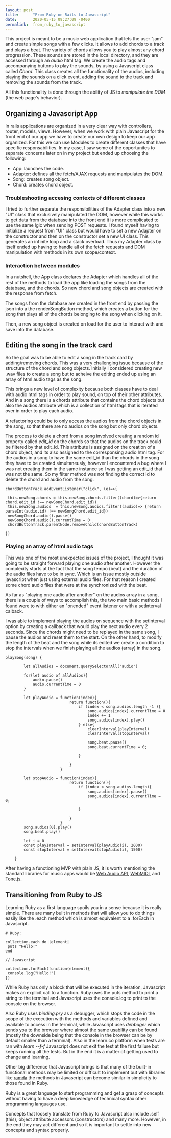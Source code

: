 ```yaml
---
layout: post
title:      "From Ruby on Rails to Javascript"
date:       2020-05-15 09:27:09 -0400
permalink:  from_ruby_to_javascript
---
```



This project is meant to be a music web application that lets the user "jam" and create simple songs with a few clicks. It allows to add chords to a track and plays a beat. The variety of chords allows you to play almost any chord progression.  These sounds are stored in the local directory, and they are accessed through an *audio* html tag. We create the audio tags and accompanying buttons to play the sounds, by using a Javascript class called *Chord*. This class creates all the functionality of the audios, including playing the sounds on a click event, adding the sound to the track and removing the sounds from the track. 

All this functionality is done through the ability of JS to *manipulate the DOM*  (the web page's behavior).

## Organizing a Javascript App

In rails applications are organized in a very clear way with controllers, router, models, views. However, when we work with plain Javascript for the front end of our app we have to create our own design to keep our app organized. For this we can use Modules to create different classes that have specific responsabilities. In my case, I saw some of the opportunites to separate concerns later on in my project but ended up choosing the following:

* App: launches the code.
* Adapter: defines all the fetch/AJAX requests and manipulates the DOM.
* Song: creates song object.
* Chord: creates chord object.

### Troubleshooting accesing contexts of different classes

I tried to further separate the responsibilities of the Adapter class into a new "UI" class that exclusively manipulated the DOM, however while this works to get data from the database into the front end it is more complicated to use the same lgic when sending POST requests. I found myself having to initialize a request from "UI" class but would have to set a new Adapter on the constructor and then on the constructor set a new UI class. This generates an infinite loop and a stack overload. Thus my Adapter class by itself ended up having to handle all of the fetch requests and DOM manipulation with methods in its own scope/context.

### Interaction between modules

In a nutshell, the App class declares the Adapter which handles all of the rest of the methods to load the app like loading the songs from the database, and the chords. So new chord and song objects are created with the response from fetch. 

The songs from the database are created in the front end by passing the json into a the renderSongButton method, which creates a button for the song that plays all of the chords belonging to the song when clicking on it. 

Then, a new song object is created on load for the user to interact with and save into the database.

## Editing the song in the track card

So the goal was to be able to edit a song in the track card by adding/removing chords. This was a very challenging issue because of the structure of the chord and song objects. Initially I considered creating new .wav files to create a song but to acheive the editing ended up using an array of html audio tags as the song. 

This brings a new level of complexity because both classes have to deal with audio html tags in order to play sound, on top of their other attributes. And in a song there is a chords attribute that contains the chord objects but also the audios attribute which is a collection of html tags that is iterated over in order to play each audio.

A refactoring could be to only access the audios from the chord objects in the song, so that there are no audios on the song but only chord objects.

The process to delete a chord from a song involved creating a random id property called *edit_id* on the chords so that the audios on the track could be filtered by that edit_id. This attribute is assigned on the creation of a chord object, and its also assigned to the corresponsing audio html tag. For the audios in a song to have the same edit_id than the chords in the song they have to be created simultaneusly, however I encountered a bug where I was not creating them in the same instance so I was getting an edit_id that was not the same. So my filter method was not finding the correct id to delete the chord and audio from the song.

```
chordButtonTrack.addEventListener("click", (e)=>{
             
 this.newSong.chords = this.newSong.chords.filter((chord)=>{return chord.edit_id !== newSongChord.edit_id})
 this.newSong.audios  = this.newSong.audios.filter((audio)=> {return parseInt(audio.id) !== newSongChord.edit_id})
 newSongChord.audio().pause()
 newSongChord.audio().currentTime = 0
 chordButtonTrack.parentNode.removeChild(chordButtonTrack)
                
})
```
### Playing an array of html audio tags

This was one of the most unexpected issues of the project, I thought it was going to be straight forward playing one audio after another. However the complexity starts at the fact that the song tempo (beat) and the duration of the audio files have to be in sync. Which is an issue mostly outside javascript when just using external audio files. For that reason I created some chord audio files that were at the synchronized with the beat. 

As far as "playing one audio after another" on the audios array in a song, there is a couple of ways to accomplish this, the two main basic methods I found were to with either an "onended" event listener or with a setInterval calback. 

I was able to implement playing the audios on sequence with the setInterval option by creating a callback that would play the next audio every 2 seconds. Since the chords might need to be replayed in the same song, I pause the audios and reset them to the start. On the other hand, to modify the length of the beat and the song while its edited we create a condition to stop the intervals when we finish playing all the audios (array) in the song.

```
playSong(song) {
        
        let allAudios = document.querySelectorAll("audio")
            
        for(let audio of allAudios){
            audio.pause()
            audio.currentTime = 0
        }
        
        let playAudio = function(index){
                            return function(){
                                if (index < song.audios.length -1 ){
                                    song.audios[index].currentTime = 0
                                    index += 1
                                    song.audios[index].play()
                                } else{
                                    clearInterval(playInterval)
                                    clearInterval(stopInterval)
                                    
                                    song.beat.pause()
                                    song.beat.currentTime = 0;
                              
                                }
                                
                            }
                        }
            
        let stopAudio = function(index){
                            return function(){
                                if (index < song.audios.length){
                                    song.audios[index].pause()
                                    song.audios[index].currentTime = 0;
                                
                                } 
                                
                            }
                        }
        song.audios[0].play()
        song.beat.play()
        
        let i = 0
        const playInterval = setInterval(playAudio(i), 2000)
        const stopInterval = setInterval(stopAudio(i), 1500)
        
    }
```

After having a functioning MVP with plain JS, it is worth mentioning the standard libraries for music apps would be [ Web Audio API](https://en.wikipedia.org/wiki/HTML5_audio#Web_Audio_API_and_MediaStream_Processing_API), [WebMIDI](https://www.w3.org/TR/webmidi/), and [Tone.js](https://tonejs.github.io/.).





## Transitioning from Ruby to JS

Learning Ruby as a first language spoils you in a sense because it is really simple. There are many built in methods that will allow you to do things easily like the .each method which is almost equivalent to a .forEach in Javascript.

```
# Ruby:

collection.each do |element|
 puts "Hello!"
end

// Javascript

collection.forEach(function(element){
 console.log("Hello!")
})
```
 
 While Ruby has only a block that will be executed in the iteration, Javascript makes an explicit call to a function. Ruby uses the puts method to print a string to the terminal and Javascript uses the console.log to print to the console on the browser. 
 
Also Ruby uses *binding.pry* as a debugger, which stops the code in the scope of the execution with the methods and variables defined and available to access in the terminal, while Javascript uses *debbuger* which sends you to the browser where almost the same usability can be found (mostly the downside being that the console in the browser can be by default smaller than a terminal). Also in the learn.co platform when tests are ran with *learn --f-f* Javascript does not exit the test at the first failure but keeps running all the tests. But in the end it is a matter of getting used to change and learning.

Other big difference that Javascript brings is that many of the built-in functional methods may be limited or difficult to implement but with libraries like [ramda](https://ramdajs.com/) the methods in Javascript can become similar in simplicity to those found in Ruby. 

Ruby is a great language to start programming and get a grasp of concepts without having to have a deep knowledge of technical syntax other programming languages use. 

Concepts that loosely translate from Ruby to Javascript also include .self (this),  object attribute accessors (constructors) and many more. However, in the end they may act different and so it is important to settle into new concepts and syntax properly.
